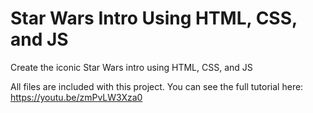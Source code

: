 # Star Wars Intro Using HTML, CSS, and JS
Create the iconic Star Wars intro using HTML, CSS, and JS

All files are included with this project. You can see the full tutorial here: https://youtu.be/zmPvLW3Xza0
